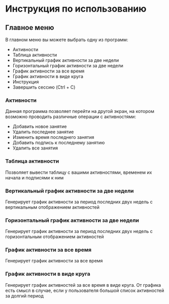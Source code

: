 # Инструкция по использованию

## Главное меню

В главном меню вы можете выбрать одну из программ:

- Активности
- Таблица активности
- Вертикальный график активности за две недели
- Горизонтальный график активности за две недели
- График активности за все время
- График активности в виде круга
- Инструкция
- Завершить сессию (Ctrl + C)

### Активности

Данная программа позволяет перейти на другой экран, на котором возможно проводить различные операции с активностями:

- Добавить новое занятие
- Удалить последнее занятие
- Изменить время последнего занятия
- Добавить подпись к последнему занятию
- Удалить все занятия

### Таблица активности

Позволяет вывести таблицу с вашими активностями, временем их начала и подписями к ним

### Вертикальный график активности за две недели

Генерирует график активности за период последних двух недель c вертикальным отображением активностей

### Горизонтальный график активности за две недели

Генерирует график активности за период последних двух недель c горизонтальным отображением активностей

### График активности за все время

Генерирует график активности за все время

### График активности в виде круга

Генерирует график активностей за все время в виде круга. От графика есть смысл в случае, если у пользователя большой список активностей за долгий период
